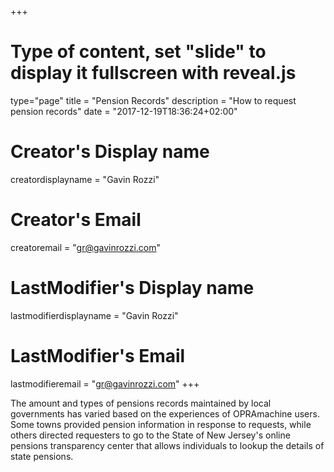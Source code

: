 +++
# Type of content, set "slide" to display it fullscreen with reveal.js
type="page"
title = "Pension Records"
description = "How to request pension records"
date = "2017-12-19T18:36:24+02:00"
# Creator's Display name
creatordisplayname = "Gavin Rozzi"
# Creator's Email
creatoremail = "gr@gavinrozzi.com"
# LastModifier's Display name
lastmodifierdisplayname = "Gavin Rozzi"
# LastModifier's Email
lastmodifieremail = "gr@gavinrozzi.com"
+++

The amount and types of pensions records maintained by local governments has varied based on the experiences of OPRAmachine users. Some towns provided pension information in response to requests, while others directed requesters to go to the State of New Jersey's online pensions transparency center that allows individuals to lookup the details of state pensions.
